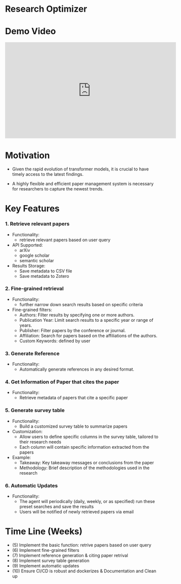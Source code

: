 # Research Optimizer


# Demo Video


<iframe width="560" height="315" src="https://www.youtube.com/watch?v=xTO6nFuMaSM" frameborder="0" allow="accelerometer; autoplay; clipboard-write; encrypted-media; gyroscope; picture-in-picture" allowfullscreen></iframe>


# Motivation

- Given the rapid evolution of transformer models, it is crucial to have timely access to the latest findings.

- A highly flexible and efficient paper management system is necessary for researchers to capture the newest trends.

# Key Features

### 1. Retrieve relevant papers
- Functionality: 
    - retrieve relevant papers based on user query
- API Supported: 
    - arXiv 
    - google scholar
    - semantic scholar
- Results Storage:
    - Save metadata to CSV file
    - Save metadata to Zotero

### 2. Fine-grained retrieval
- Functionality: 
    - further narrow down search results based on specific criteria
- Fine-grained filters:
    - Authors: Filter results by specifying one or more authors.
    - Publication Year: Limit search results to a specific year or range of years.
    - Publisher: Filter papers by the conference or journal.
    - Affiliation: Search for papers based on the affiliations of the authors.
    - Custom Keywords: defined by user


### 3. Generate Reference
- Functionality: 
    - Automatically generate references in any desired format.


### 4. Get Information of Paper that cites the paper
- Functionality: 
    - Retrieve metadata of papers that cite a specific paper

### 5. Generate survey table
- Functionality:
    - Build a customized survey table to summarize papers
- Customization:
    - Allow users to define specific columns in the survey table, tailored to their research needs
    - Each column will contain specific information extracted from the papers
- Example:
    - Takeaway: Key takeaway messages or conclusions from the paper
    - Methodology: Brief description of the methodologies used in the research

### 6. Automatic Updates

- Functionality:
    - The agent will periodically (daily, weekly, or as specified) run these preset searches and save the results
    - Users will be notified of newly retrieved papers via email

# Time Line (Weeks)

- (5) Implement the basic function: retrive papers based on user query
- (6) Implement fine-grained filters
- (7) Implement reference generation & citing paper retrival 
- (8) Implement survey table generation
- (9) Implement automatic updates 
- (10) Ensure CI/CD is robust and dockerizes & Documentation and Clean up